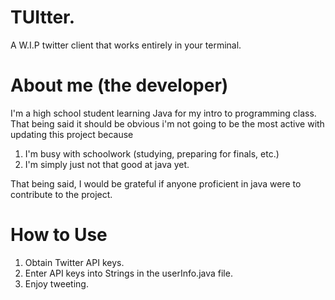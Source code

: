 # TUItter.
A W.I.P twitter client that works entirely in your terminal.

# About me (the developer)
I'm a high school student learning Java for my intro to programming class. That being said it should be obvious i'm not going to be the most active with updating this project because
1. I'm busy with schoolwork (studying, preparing for finals, etc.)
2. I'm simply just not that good at java yet.


That being said, I would be grateful if anyone proficient in java were to contribute to the project.

# How to Use
1. Obtain Twitter API keys.
2. Enter API keys into Strings in the userInfo.java file.
3. Enjoy tweeting.
